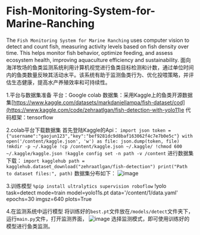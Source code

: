 # Fish-Monitoring-System-for-Marine-Ranching
The `Fish Monitoring System for Marine Ranching` uses computer vision to detect and count fish, measuring activity levels based on fish density over time. This helps monitor fish behavior, optimize feeding, and assess ecosystem health, improving aquaculture efficiency and sustainability.
面向海洋牧场的鱼类监测系统利用计算机视觉进行鱼类目标检测和计数，通过单位时间内的鱼类数量反映其活动水平。该系统有助于监测鱼类行为、优化投喂策略，并评估生态健康，提高水产养殖效率和可持续性。

1.平台与数据集准备
平台：Google colab
数据集：采用Kaggle上的鱼类开源数据集[https://www.kaggle.com/datasets/markdaniellampa/fish-dataset/cod](https://www.kaggle.com/code/zehraatlgan/fish-detection-with-yolo11)e
代码框架：tensorflow

2.colab平台下载数据集
首先登陆Kaggle的Api：
`import json
token = {"username":"gaojun123","key":"bef9281dc9d8baf163062f4c7e7b0e5c"}
with open('/content/kaggle.json', 'w') as file:
  json.dump(token, file)
!mkdir -p ~/.kaggle
!cp /content/kaggle.json ~/.kaggle/
!chmod 600 ~/.kaggle/kaggle.json
!kaggle config set -n path -v /content`
进行数据集下载：
`import kagglehub
path = kagglehub.dataset_download("zehraatlgan/fish-detection")
print("Path to dataset files:", path)`
数据集分布如下：
![image](https://github.com/user-attachments/assets/1b3e5892-93a3-4c85-8f2f-b4f3b48973b6)

3.训练模型
`%pip install ultralytics supervision roboflow`
!yolo task=detect mode=train model=yolo11s.pt data='/content/1/data.yaml' epochs=30 imgsz=640 plots=True

4.在监测系统中运行模型
将训练好的`best.pt`文件放在`/models/detect`文件夹下，运行`main.py`文件，打开监测界面，
![image](https://github.com/user-attachments/assets/72f03a89-a658-4bec-a93b-8e5d2c01090d)
选择监测模式，即可使用训练好的模型进行鱼类监测。
